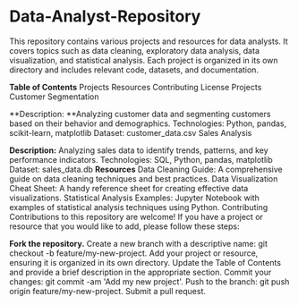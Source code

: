 # Data-Analyst-Repository
This repository contains various projects and resources for data analysts. It covers topics such as data cleaning, exploratory data analysis, data visualization, and statistical analysis. Each project is organized in its own directory and includes relevant code, datasets, and documentation.

**Table of Contents**
Projects
Resources
Contributing
License
Projects
Customer Segmentation

**Description: **Analyzing customer data and segmenting customers based on their behavior and demographics.
Technologies: Python, pandas, scikit-learn, matplotlib
Dataset: customer_data.csv
Sales Analysis

**Description:** Analyzing sales data to identify trends, patterns, and key performance indicators.
Technologies: SQL, Python, pandas, matplotlib
Dataset: sales_data.db
**Resources**
Data Cleaning Guide: A comprehensive guide on data cleaning techniques and best practices.
Data Visualization Cheat Sheet: A handy reference sheet for creating effective data visualizations.
Statistical Analysis Examples: Jupyter Notebook with examples of statistical analysis techniques using Python.
Contributing
Contributions to this repository are welcome! If you have a project or resource that you would like to add, please follow these steps:

**Fork the repository.**
Create a new branch with a descriptive name: git checkout -b feature/my-new-project.
Add your project or resource, ensuring it is organized in its own directory.
Update the Table of Contents and provide a brief description in the appropriate section.
Commit your changes: git commit -am 'Add my new project'.
Push to the branch: git push origin feature/my-new-project.
Submit a pull request.
